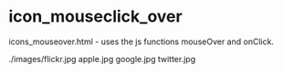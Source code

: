 # icon_mouseclick_over
icons_mouseover.html - uses the js functions mouseOver and onClick.

./images/flickr.jpg
         apple.jpg
         google.jpg
         twitter.jpg
